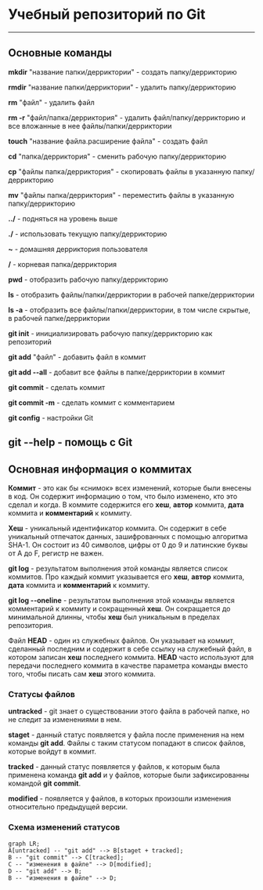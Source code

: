 # Учебный репозиторий по Git
---
## Основные команды 
**mkdir** "название папки/дерриктории" - создать папку/деррикторию

**rmdir** "название папки/дерриктории" - удалить папку/деррикторию

**rm** "файл" - удалить файл

**rm -r** "файл/папка/дерриктория" - удалить файл/папку/деррикторию и все вложанные в нее файлы/папки/дерриктории

**touch** "название файла.расширение файла" - создать файл

**cd** "папка/дерриктория" - сменить рабочую папку/деррикторию

**cp** "файлы папка/дерриктория" - скопировать файлы в указанную папку/деррикторию

**mv** "файлы папка/дерриктория" - переместить файлы в указанную папку/деррикторию

**../** - подняться на уровень выше

**./** - использовать текущую папку/деррикторию

**~** - домашняя дерриктория пользователя

**/** - корневая папка/дерриктория

**pwd** - отобразить рабочую папку/деррикторию

**ls** - отобразить файлы/папки/дерриктории в рабочей папке/дерриктории

**ls -a** - отобразить все файлы/папки/дерриктории, в том числе скрытые, в рабочей папке/дерриктории

**git init** - инициализировать рабочую папку/деррикторию как репозиторий

**git add** "файл" - добавить файл в коммит

**git add --all** - добавит все файлы в папке/дерриктории в коммит

**git commit** - сделать коммит

**git commit -m** - сделать коммит с комментарием

**git config** - настройки Git

**git --help** - помощь с Git
---
## Основная информация о коммитах

**Коммит** - это как бы «снимок» всех изменений, которые были внесены в код. 
Он содержит информацию о том, что было изменено, кто это сделал и когда.
В коммите содержится его **хеш**, **автор** коммита, **дата** коммита и **комментарий** к коммиту. 

**Хеш** - уникальный идентификатор коммита. Он содержит в себе уникальный отпечаток данных, зашифрованных с помощью 
алгоритма SHA-1. Он состоит из 40 символов, цифры от 0 до 9 и латинские буквы от A до F, регистр не важен.

**git log** - результатом выполнения этой команды является список коммитов. Про каждый коммит указывается 
его **хеш**, **автор** коммита, **дата** коммита и **комментарий** к коммиту.

**git log --oneline** - результатом выполнения этой команды является комментарий к коммиту и сокращенный **хеш**. 
Он сокращается до минимальной длинны, чтобы **хеш** был уникальным в пределах репозитория.

Файл **HEAD** - один из служебных файлов. Он указывает на коммит, сделанный последним и содержит в себе ссылку на 
служебный файл, в котором записан **хеш** последнего коммита. **HEAD** часто используют для передачи последнего 
коммита в качестве параметра команды вместо того, чтобы писать сам **хеш** этого коммита. 

### Статусы файлов

**untracked** - git знает о существовании этого файла в рабочей папке, но не следит за изменениями в нем.

**staget** - данный статус появляется у файла после применения на нем команды **git add**. Файлы с таким статусом 
попадают в список файлов, которые войдут в коммит.

**tracked** - данный статус появляется у файлов, к которым была применена команда **git add** и у файлов, которые 
были зафиксированны командой **git commit**.

**modified** - появляется у файлов, в которых произошли изменения относительно предыдущей версии.

### Схема изменений статусов

```mermaid
graph LR;
A[untracked] -- "git add" --> B[staget + tracked];
B -- "git commit" --> C[tracked];
C -- "изменения в файле" --> D[modified];
D -- "git add" --> B;
B -- "изменения в файле" --> D;
```


